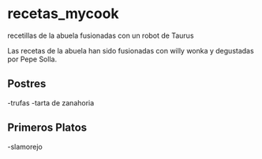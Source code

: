 # recetas_mycook
recetillas de la abuela fusionadas con un robot de Taurus

Las recetas de la abuela han sido fusionadas con willy wonka y degustadas por Pepe Solla.
## Postres 
-trufas
-tarta de zanahoria 
## Primeros Platos 
-slamorejo 
